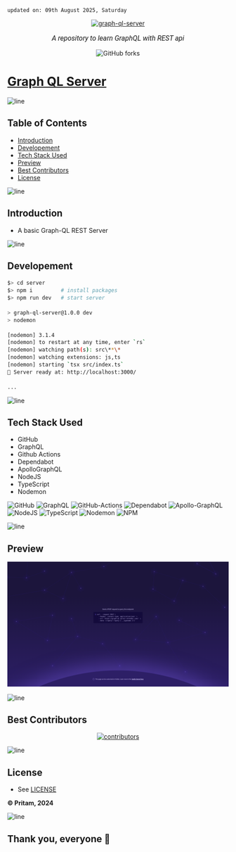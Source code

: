     updated on: 09th August 2025, Saturday

<div align=center>
    <a href="https://github.com/warmachine028/graph-ql-server">
        <img width="200" src="https://upload.wikimedia.org/wikipedia/commons/1/17/GraphQL_Logo.svg" alt="graph-ql-server">
    </a>
    <p style="font-family: roboto, calibri; font-size:12pt; font-style:italic"> A repository to learn GraphQL with REST api </p>
    <a src="https://github.com/warmachine028/graph-ql-server/forks">
        <img alt="GitHub forks" src="https://img.shields.io/github/forks/warmachine028/graph-ql-server">
    </a>
</div>

# [Graph QL Server](https://github.com/warmachine028/graph-ql-server)

![line]

## Table of Contents

- [Introduction](#introduction)
- [Developement](#developement)
- [Tech Stack Used](#tech-stack-used)
- [Preview](#preview)
- [Best Contributors](#best-contributors)
- [License](#license)

![line]

## Introduction

- A basic Graph-QL REST Server
  
![line]

## Developement

```sh
$> cd server
$> npm i         # install packages
$> npm run dev   # start server

> graph-ql-server@1.0.0 dev
> nodemon

[nodemon] 3.1.4
[nodemon] to restart at any time, enter `rs`
[nodemon] watching path(s): src\**\*
[nodemon] watching extensions: js,ts
[nodemon] starting `tsx src/index.ts`
🚀 Server ready at: http://localhost:3000/

...
```

![line]

## Tech Stack Used

- GitHub
- GraphQL
- Github Actions
- Dependabot
- ApolloGraphQL
- NodeJS
- TypeScript
- Nodemon

![GitHub](https://img.shields.io/badge/github-%23121011.svg?style=for-the-badge&logo=github&logoColor=white) ![GraphQL](https://img.shields.io/badge/-GraphQL-E10098?style=for-the-badge&logo=graphql&logoColor=white) ![GitHub-Actions](https://img.shields.io/badge/github%20actions-%232671E5.svg?style=for-the-badge&logo=githubactions&logoColor=white) ![Dependabot](https://img.shields.io/badge/dependabot-025E8C?style=for-the-badge&logo=dependabot&logoColor=white) ![Apollo-GraphQL](https://img.shields.io/badge/-ApolloGraphQL-311C87?style=for-the-badge&logo=apollo-graphql) ![NodeJS](https://img.shields.io/badge/node.js-6DA55F?style=for-the-badge&logo=node.js&logoColor=white) ![TypeScript](https://img.shields.io/badge/typescript-%23007ACC.svg?style=for-the-badge&logo=typescript&logoColor=white) ![Nodemon](https://img.shields.io/badge/NODEMON-%23323330.svg?style=for-the-badge&logo=nodemon&logoColor=%BBDEAD) ![NPM](https://img.shields.io/badge/NPM-%23CB3837.svg?style=for-the-badge&logo=npm&logoColor=white)

![line]

## Preview

![Snapshot](.github/preview.png)

![line]

## Best Contributors

<div align="center">
    <a href="https://github.com/warmachine028/graph-ql-server/graphs/contributors">
        <img src="https://contrib.rocks/image?repo=warmachine028/graph-ql-server" alt="contributors"/>
    </a>
</div>

![line]

## License

- See [LICENSE]

**© Pritam, 2024**

![line]

## Thank you, everyone 💚

[markdown badges]: https://github.com/Ileriayo/markdown-badges
[line]: https://user-images.githubusercontent.com/75939390/137615281-3a875960-92cc-407f-97fe-fd2319bdb252.png
[License]: https://github.com/warmachine028/graph-ql-server/blob/main/LICENSE

<!-- 09/08/25 -->
